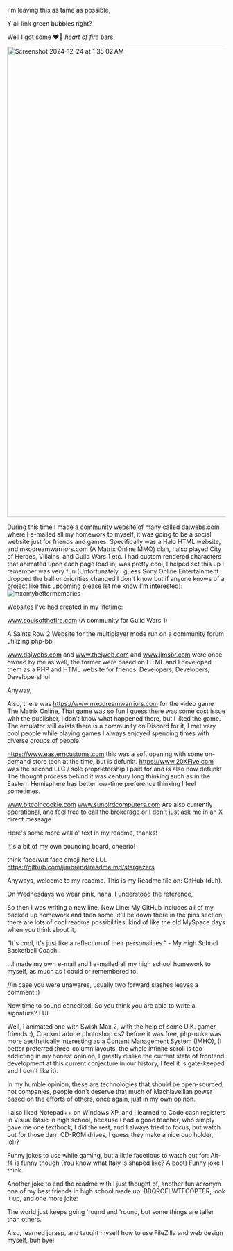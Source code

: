 I'm leaving this as tame as possible, 

Y'all link green bubbles right? 

Well I got some  ️‍❤️‍🔥    *heart of fire*  bars.



<img width="1083" alt="Screenshot 2024-12-24 at 1 35 02 AM" src="https://github.com/user-attachments/assets/5e3b31c7-4d67-42f8-b16a-97b837913dd3" />

During this time I made a community website of many called dajwebs.com where I e-mailed all my homework to myself, it was going to be a social website just for friends and games.  Specifically was a Halo HTML website, and mxodreamwarriors.com (A Matrix Online MMO) clan, I also played City of Heroes, Villains, and Guild Wars 1 etc. I had custom rendered characters that animated upon each page load in, was pretty cool, I helped set this up I remember was very fun (Unfortunately I guess Sony Online Entertainment dropped the ball or priorities changed I don't know but if anyone knows of a project like this upcoming please let me know I'm interested):
![mxomybettermemories](https://github.com/user-attachments/assets/7af47f42-a7d2-41b8-a405-4e7f244633ab)


Websites I've had created in my lifetime: 

www.soulsofthefire.com
(A community for Guild Wars 1)

A Saints Row 2 Website for the multiplayer mode run on a community forum utilizing php-bb

www.dajwebs.com and www.thejweb.com and www.jimsbr.com were once owned by me as well, 
the former were based on HTML and I developed them as a PHP and HTML website for friends.
Developers, Developers, Developers! lol 

Anyway,

Also, there was https://www.mxodreamwarriors.com for the video game The Matrix Online, 
That game was so fun I guess there was some cost issue with the publisher, I don't know what happened there, but I liked the game.
The emulator still exists there is a community on Discord for it, I met very cool people while playing games I always enjoyed spending times with diverse groups of people.

https://www.easterncustoms.com this was a soft opening with some on-demand store tech at the time, but is defunkt.
https://www.20XFive.com was the second LLC / sole proprietorship I paid for and is also now defunkt
The thought process behind it was century long thinking such as in the Eastern Hemisphere has better low-time preference thinking I feel sometimes. 

www.bitcoincookie.com
www.sunbirdcomputers.com
Are also currently operational, and feel free to call the brokerage or I don't just ask me in an X direct message. 



Here's some more wall o' text in my readme, thanks!

It's a bit of my own bouncing board, cheerio!

think face/wut face emoji here LUL
https://github.com/jimbrend/readme.md/stargazers

Anyways, welcome to my readme.
This is my Readme file on:
GitHub (duh).

On Wednesdays we wear pink, haha, I understood the reference, 

So then I was writing a new line,
New Line:
My GitHub includes all of my backed up homework and then some, it'll be down there in the pins section, there are lots of cool readme possibilities, kind of like the old MySpace days when you think about it, 

"It's cool, it's just like a reflection of their personalities." - My High School Basketball Coach.

...I made my own e-mail and I e-mailed all my high school homework to myself, as much as I could or remembered to.

//in case you were unawares, usually two forward slashes leaves a comment :) 

Now time to sound conceited:
So you think you are able to write a signature? LUL

Well, I animated one with Swish Max 2, with the help of some U.K. gamer friends :), 
Cracked adobe photoshop cs2 before it was free, 
php-nuke was more aesthetically interesting as a Content Management System (IMHO), 
(I better preferred three-column layouts, the whole infinite scroll is too addicting in my honest opinion,
I greatly dislike the current state of frontend development at this current conjecture in our history, I feel it is gate-keeped and I don't like it).

In my humble opinion, these are technologies that should be open-sourced, not companies, people don't deserve that much of Machiavellian power based on the efforts of others, once again, just in my own opinon.

I also liked Notepad++ on Windows XP, and I learned to Code cash registers in Visual Basic in high school, because I had a good teacher, who simply gave me one textbook, I did the rest, and I always tried to focus, but watch out for those darn CD-ROM drives, I guess they make a nice cup holder, lol)?

Funny jokes to use while gaming, but a little facetious to watch out for: Alt-f4 is funny though (You know what Italy is shaped like?  A boot)  Funny joke I think.

Another joke to end the readme with I just thought of, another fun acronym one of my best friends in high school made up: BBQROFLWTFCOPTER, look it up, 
and one more joke:

The world just keeps going 'round and 'round, but some things are taller than others. 

Also, learned jgrasp, and taught myself how to use FileZilla and web design myself, buh bye!
